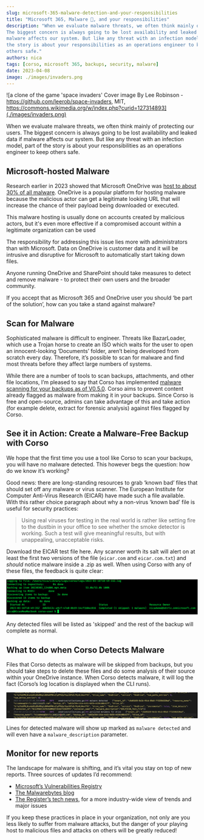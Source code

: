 ```yaml
---
slug: microsoft-365-malware-detection-and-your-responsibilities
title: "Microsoft 365, Malware 👾, and your responsibilities"
description: "When we evaluate malware threats, we often think mainly of protecting our users.
The biggest concern is always going to be lost availability and leaked data if
malware affects our system. But like any threat with an infection model, part of
the story is about your responsibilities as an operations engineer to keep
others safe."
authors: nica
tags: [corso, microsoft 365, backups, security, malware]
date: 2023-04-08
image: ./images/invaders.png
---
```


![a clone of the game 'space invaders' Cover image By Lee Robinson - https://github.com/leerob/space-invaders, MIT, https://commons.wikimedia.org/w/index.php?curid=127314893](./images/invaders.png)

When we evaluate malware threats, we often think mainly of protecting our users.
The biggest concern is always going to be lost availability and leaked data if
malware affects our system. But like any threat with an infection model, part of
the story is about your responsibilities as an operations engineer to keep
others safe.
<!-- truncate -->

## Microsoft-hosted Malware

Research earlier in 2023 showed that Microsoft OneDrive was
[host to about 30% of all malware](https://www.cybertalk.org/2023/01/27/do-you-use-onedrive-or-google-drive-watch-out-for-this-malware/).
OneDrive is a popular platform for hosting malware because the malicious actor
can get a legitimate looking URL that will increase the chance of their payload
being downloaded or executed.

This malware hosting is usually done on accounts created by malicious actors,
but it's even more effective if a compromised account within a legitimate
organization can be used

The responsibility for addressing this issue lies more with administrators than
with Microsoft.
Data on OneDrive is customer data and it will be intrusive and disruptive
for Microsoft to automatically start taking down files.  

Anyone running OneDrive and SharePoint should take measures to detect and remove
malware - to protect their own users and the broader community.

If you accept that as Microsoft 365 and OneDrive user you should ‘be
part of the solution’, how can you take a stand against malware?

## Scan for Malware

Sophisticated malware is difficult to engineer. Threats like BazarLoader, which
use a Trojan horse to create an ISO which waits for the user to open an
innocent-looking ‘Documents’ folder, aren’t being developed from scratch every
day. Therefore, it’s possible to scan for malware and find most threats before
they affect large numbers of systems.

While there are a number of tools to scan backups, attachments, and other file
locations, I’m pleased to say that Corso has implemented
[malware scanning for your backups as of V0.5.0](https://github.com/alcionai/corso/releases/tag/v0.5.0).
Corso aims to prevent content already flagged as malware from making it in your
backups. Since Corso is free and open-source, admins can take advantage of this
and take action (for example delete, extract for forensic analysis) against files
flagged by Corso.

## See it in Action: Create a Malware-Free Backup with Corso

We hope that the first time you use a tool like Corso to scan your backups, you will
have no malware detected. This however begs the question: how do we know it’s
working?

Good news: there are long-standing resources to grab ‘known bad’ files that
should set off any malware or virus scanner. The European Institute for Computer
Anti-Virus Research (EICAR) have made such a file available. With this rather
choice paragraph about why a non-virus ‘known bad’ file is useful for security
practices:

> Using real viruses for testing in the real world is rather like setting fire
> to the dustbin in your office to see whether the smoke detector is working.
> Such a test will give meaningful results, but with unappealing, unacceptable
> risks.

Download the EICAR test file here. Any scanner worth its salt will alert on at
least the first two versions of the file (`eicar.com` and `eicar.com.txt`) and
*should* notice malware inside a .zip as well. When using Corso with any of
these files, the feedback is quite clear:

![Corso giving feedback](./images/malware1.png)

Any detected files will be listed as 'skipped' and the rest of the backup will complete as normal.

## What to do when Corso Detects Malware

Files that Corso detects as malware will be skipped from backups, but you should
take steps to delete these files and do some analysis of their source within
your OneDrive instance. When Corso detects malware, it will log the fact
(Corso’s log location is displayed when the CLI runs).

![Image of Corso logging errors and exceptions, with one item of malware detected](./images/malware2.png)

Lines for detected malware will show up marked as `malware detected` and will even have a `malware_description` parameter.

## Monitor for new reports

The landscape for malware is shifting, and it’s vital you stay on top of new reports. Three sources of updates I’d recommend:
<!-- vale Vale.Spelling = NO -->
- [Microsoft’s Vulnerabilities Registry](https://msrc.microsoft.com/update-guide/vulnerability)
- [The Malwarebytes blog](https://www.malwarebytes.com/blog)
- [The Register’s tech news](https://www.theregister.com/), for a more industry-wide view of trends and major issues
<!-- vale Vale.Spelling = YES -->

If you keep these practices in place in your organization, not only are you less
likely to suffer from malware attacks, but the danger of your playing host to
malicious files and attacks on others will be greatly reduced!

